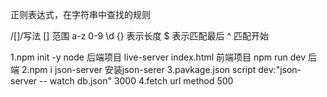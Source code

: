 正则表达式，在字符串中查找的规则

/[]/写法
[] 范围 a-z  0-9 \d
{} 表示长度
$ 表示匹配最后
^ 匹配开始

1.npm init -y node 后端项目
live-server index.html 前端项目
npm run dev 后端
2.npm i json-server
安装json-serer
3.pavkage.json script
dev:"json-server -- watch db.json" 3000
4.fetch url method 500
